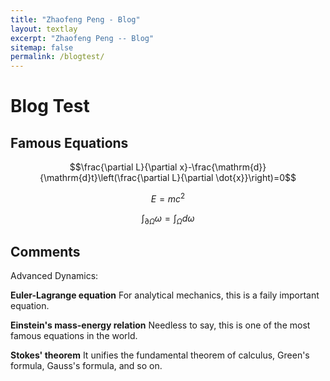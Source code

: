 ```yaml
---
title: "Zhaofeng Peng - Blog"
layout: textlay
excerpt: "Zhaofeng Peng -- Blog"
sitemap: false
permalink: /blogtest/
---
```


# Blog Test

## Famous Equations

$$\frac{\partial L}{\partial x}-\frac{\mathrm{d}}{\mathrm{d}t}\left(\frac{\partial L}{\partial \dot{x}}\right)=0$$

$$E = mc^2$$

$$\int_{\partial\Omega}\omega=\int_{\Omega}d\omega$$

## Comments

Advanced Dynamics:

**Euler-Lagrange equation** For analytical mechanics, this is a faily important equation.

**Einstein's mass-energy relation** Needless to say, this is one of the most famous equations in the world.

**Stokes' theorem** It unifies the fundamental theorem of calculus, Green's formula, Gauss's formula, and so on.
